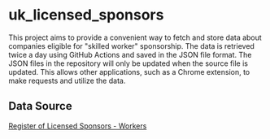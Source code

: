 # uk_licensed_sponsors

This project aims to provide a convenient way to fetch and store data about companies eligible for "skilled worker" sponsorship. The data is retrieved twice a day using GitHub Actions and saved in the JSON file format. The JSON files in the repository will only be updated when the source file is updated. This allows other applications, such as a Chrome extension, to make requests and utilize the data.

## Data Source

[Register of Licensed Sponsors - Workers](https://www.gov.uk/government/publications/register-of-licensed-sponsors-workers)


